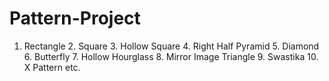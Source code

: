 # Pattern-Project
1. Rectangle 2. Square 3. Hollow Square 4. Right Half Pyramid 5. Diamond 6. Butterfly 7. Hollow Hourglass 8. Mirror Image Triangle 9. Swastika 10. X Pattern etc.
